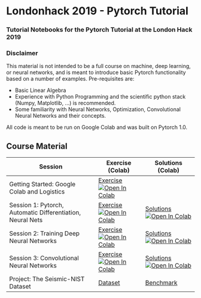 # Londonhack 2019 - Pytorch Tutorial
### Tutorial Notebooks for the Pytorch Tutorial at the London Hack 2019

### Disclaimer

This material is not intended to be a full course on machine, deep learning, or neural networks, and is meant to introduce basic Pytorch functionality based on a number of examples.
Pre-requisites are:   

- Basic Linear Algebra
- Experience with Python Programming and the scientific python stack (Numpy, Matplotlib, ...) is recommended.
- Some familiarity with Neural Networks, Optimization, Convolutional Neural Networks and their concepts.

All code is meant to be run on Google Colab and was built on Pytorch 1.0.

## Course Material

| Session   | Exercise (Colab) | Solutions (Colab)     |
|-----------|------------------|-----------------------|
| Getting Started: Google Colab and Logistics | [Exercise](session_0/Getting_Started.ipynb) [![Open In Colab](https://colab.research.google.com/assets/colab-badge.svg)](http://colab.research.google.com/github/LukasMosser/londonhack_pytorch/blob/master/session_0/Getting_Started.ipynb)   | |
| Session 1: Pytorch, Automatic Differentiation, Neural Nets | [Exercise](session_1/Londonhack-Session-1-Pytorch-Autograd-Optimization-Neural-Networks-Exercise.ipynb) [![Open In Colab](https://colab.research.google.com/assets/colab-badge.svg)](http://colab.research.google.com/github/LukasMosser/londonhack_pytorch/blob/master/session_1/Londonhack-Session-1-Pytorch-Autograd-Optimization-Neural-Networks-Exercise.ipynb)   |     [Solutions](https://github.com/LukasMosser/londonhack_pytorch/blob/master/session_1/Londonhack-Session-1-Pytorch-Autograd-Optimization-Neural-Networks-Solutions.ipynb)  [![Open In Colab](https://colab.research.google.com/assets/colab-badge.svg)](https://colab.research.google.com/github/LukasMosser/londonhack_pytorch/blob/master/session_1/Londonhack-Session-1-Pytorch-Autograd-Optimization-Neural-Networks-Solutions.ipynb)      |
| Session 2: Training Deep Neural Networks | [Exercise](session_2/Londonhack-Session-2-MNIST-Neural-Networks-Regularization-Cross-Validation-Exercise.ipynb) [![Open In Colab](https://colab.research.google.com/assets/colab-badge.svg)](http://colab.research.google.com/github/LukasMosser/londonhack_pytorch/blob/master/session_2/Londonhack-Session-2-MNIST-Neural-Networks-Regularization-Cross-Validation-Exercise.ipynb)   |     [Solutions](https://github.com/LukasMosser/londonhack_pytorch/blob/master/session_2/Londonhack-Session-2-MNIST-Neural-Networks-Regularization-Cross-Validation-Solutions.ipynb)  [![Open In Colab](https://colab.research.google.com/assets/colab-badge.svg)](https://colab.research.google.com/github/LukasMosser/londonhack_pytorch/blob/master/session_2/Londonhack-Session-2-MNIST-Neural-Networks-Regularization-Cross-Validation-Solutions.ipynb)      |
| Session 3: Convolutional Neural Networks | [Exercise](session_3/Londonhack-Session-3-FromConvolutions-To-ConvNets-Exercise.ipynb) [![Open In Colab](https://colab.research.google.com/assets/colab-badge.svg)](http://colab.research.google.com/github/LukasMosser/londonhack_pytorch/blob/master/session_3/Londonhack-Session-3-FromConvolutions-To-ConvNets-Exercise.ipynb)   |     [Solutions](https://github.com/LukasMosser/londonhack_pytorch/blob/master/session_3/Londonhack-Session-3-FromConvolutions-To-ConvNets-Solutions.ipynb)  [![Open In Colab](https://colab.research.google.com/assets/colab-badge.svg)](https://colab.research.google.com/github/LukasMosser/londonhack_pytorch/blob/master/session_3/Londonhack-Session-3-FromConvolutions-To-ConvNets-Solutions.ipynb)      |
| Project: The Seismic-NIST Dataset | [Dataset](https://github.com/LukasMosser/SNIST) | [Benchmark](https://github.com/LukasMosser/SNIST/blob/master/benchmarks/SNIST_Benchmark_Roeth_and_Tarantola.ipynb) |

